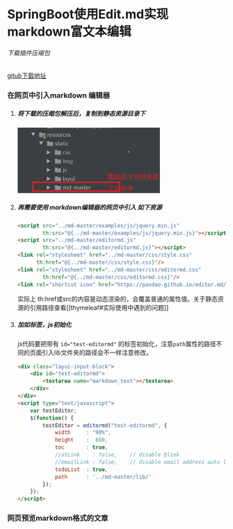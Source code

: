 # SpringBoot使用Edit.md实现markdown富文本编辑

###### 下载插件压缩包

[gitub下载地址](https://github.com/pandao/editor.md) 

### 在网页中引入markdown 编辑器 

1. ##### 将下载的压缩包解压后，复制到静态资源目录下

   <img src="SpringBoot%E4%B8%AD%E4%BD%BF%E7%94%A8Edit.md%E5%AE%9E%E7%8E%B0markdown%E7%BD%91%E9%A1%B5%E7%BC%96%E8%BE%91.assets/image-20210720223836340.png" alt="image-20210720223836340" style="zoom:67%;" />  

2. ##### 再需要使用 markdown编辑器的网页中引入 如下资源

   ```html
   <script src="../md-master/examples/js/jquery.min.js"
           th:src="@{../md-master/examples/js/jquery.min.js}"></script>
   <script src="../md-master/editormd.js"
           th:src="@{../md-master/editormd.js}"></script>
   <link rel="stylesheet" href="../md-master/css/style.css"
         th:href="@{../md-master/css/style.css}"/>
   <link rel="stylesheet" href="../md-master/css/editormd.css"
           th:href="@{../md-master/css/editormd.css}"/>
   <link rel="shortcut icon" href="https://pandao.github.io/editor.md/favicon.ico" type="image/x-icon" />
   ```

   实际上 th:href或src的内容是动态渲染的，会覆盖普通的属性值。关于静态资源的引用路径查看[[thymeleaf#实际使用中遇到的问题]]

3. ##### 加如标签，js初始化

   js代码要把带有 `id="test-editormd"` 的标签初始化，注意`path`属性的路径不同的页面引入lib文件夹的路径会不一样注意修改。

   ```html
   <div class="layui-input-block">
       <div id="test-editormd">
           <textarea name="markdown_text"></textarea>
       </div>
   </div>
   <script type="text/javascript">
       var testEditor;
       $(function() {
           testEditor = editormd("test-editormd", {
               width     : "90%",
               height    :  660,
               toc       : true,
               //atLink    : false,    // disable @link
               //emailLink : false,    // disable email address auto link
               todoList  : true,
               path      : '../md-master/lib/'
           });
       });
   </script>
   ```

### 网页预览markdown格式的文章



